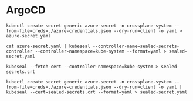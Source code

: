 # ArgoCD

``` kubectl create secret generic azure-secret -n crossplane-system --from-file=creds=./azure-credentials.json --dry-run=client -o yaml > azure-secret.yaml ```

``` cat azure-secret.yaml | kubeseal --controller-name=sealed-secrets-controller --controller-namespace=kube-system --format=yaml > sealed-secret.yaml ```

``` kubeseal --fetch-cert --controller-namespace=kube-system > sealed-secrets.crt ```

``` kubectl create secret generic azure-secret -n crossplane-system --from-file=creds=./azure-credentials.json --dry-run=client -o yaml | kubeseal --cert=sealed-secrets.crt --format=yaml > sealed-secret.yaml ```

